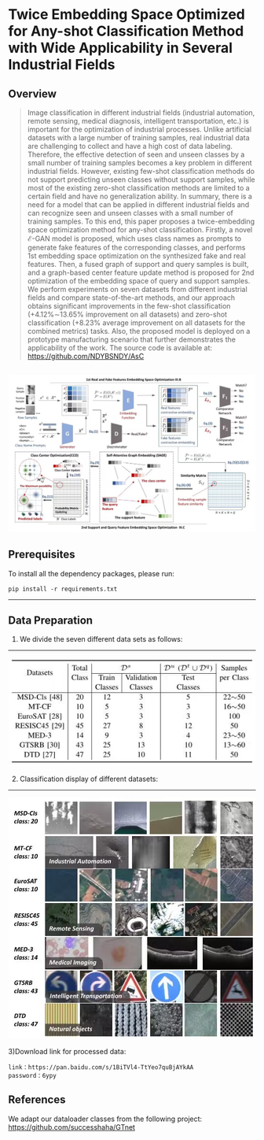 # Twice Embedding Space Optimized for Any-shot Classification Method with Wide Applicability in Several Industrial Fields

## Overview
> Image classification in different industrial fields (industrial automation, remote sensing, medical diagnosis, intelligent transportation, etc.) is important for the optimization of industrial processes. Unlike artificial datasets with a large number of training samples, real industrial data are challenging to collect and have a high cost of data labeling. Therefore, the effective detection of seen and unseen classes by a small number of training samples becomes a key problem in different industrial fields. However, existing few-shot classification methods do not support predicting unseen classes without support samples, while most of the existing zero-shot classification methods are limited to a certain field and have no generalization ability. In summary, there is a need for a model that can be applied in different industrial fields and can recognize seen and unseen classes with a small number of training samples. To this end, this paper proposes a twice-embedding space optimization method for any-shot classification. Firstly, a novel $\mathcal{E}$-GAN model is proposed, which uses class names as prompts to generate fake features of the corresponding classes, and performs 1st embedding space optimization on the synthesized fake and real features. Then, a fused graph of support and query samples is built, and a graph-based center feature update method is proposed for 2nd optimization of the embedding space of query and support samples. We perform experiments on seven datasets from different industrial fields and compare state-of-the-art methods, and our approach obtains significant improvements in the few-shot classification (+4.12\%$\sim$13.65\% improvement on all datasets) and zero-shot classification (+8.23\% average improvement on all datasets for the combined metrics) tasks. Also, the proposed model is deployed on a prototype manufacturing scenario that further demonstrates the applicability of the work. The source code is available at: https://github.com/NDYBSNDY/AsC

![generation_framework](./img/1.jpg)
---
## Prerequisites
To install all the dependency packages, please run:
```
pip install -r requirements.txt
```

---
## Data Preparation
1) We divide the seven different data sets as follows:
---
![generation_framework](./img/3.jpg)


2) Classification display of different datasets:
---
![generation_framework](./img/2.jpg)

3)Download link for processed data:
```
link：https://pan.baidu.com/s/1BiTVl4-TtYeo7quBjAYkAA 
password：6ypy						
```

## References
We adapt our dataloader classes from the following project:
https://github.com/successhaha/GTnet


